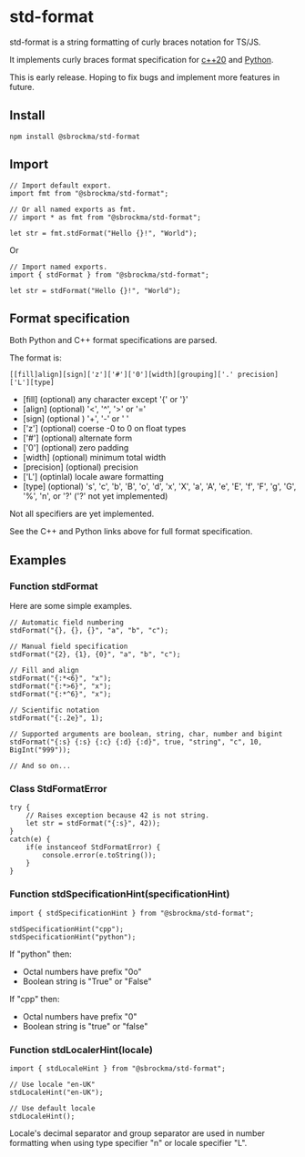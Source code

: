 # std-format

std-format is a string formatting of curly braces notation for TS/JS.

It implements curly braces format specification for
[c++20](https://en.cppreference.com/w/cpp/utility/format/spec) and
[Python](https://docs.python.org/3/library/string.html#formatspec).

This is early release. Hoping to fix bugs and implement more features in future.

## Install

    npm install @sbrockma/std-format

## Import

    // Import default export.
    import fmt from "@sbrockma/std-format";
    
    // Or all named exports as fmt.
    // import * as fmt from "@sbrockma/std-format";

    let str = fmt.stdFormat("Hello {}!", "World");
    
Or
    
    // Import named exports.
    import { stdFormat } from "@sbrockma/std-format";
    
    let str = stdFormat("Hello {}!", "World");
    
## Format specification

Both Python and C++ format specifications are parsed.

The format is:

    [[fill]align][sign]['z']['#']['0'][width][grouping]['.' precision]['L'][type]

* [fill] (optional) any character except '{' or '}'
* [align] (optional) '<', '^', '>' or '='
* [sign] (optional ) '+', '-' or ' '
* ['z'] (optional) coerse -0 to 0 on float types
* ['#'] (optional) alternate form
* ['0'] (optional) zero padding
* [width] (optional) minimum total width
* [precision] (optional) precision
* ['L'] (optinlal) locale aware formatting
* [type] (optional) 's', 'c', 'b', 'B', 'o', 'd', 'x', 'X', 'a', 'A', 'e', 'E', 'f', 'F', 'g', 'G', '%', 'n', or '?' ('?' not yet implemented)

Not all specifiers are yet implemented.

See the C++ and Python links above for full format specification.

## Examples

### Function stdFormat

Here are some simple examples.

    // Automatic field numbering
    stdFormat("{}, {}, {}", "a", "b", "c");

    // Manual field specification
    stdFormat("{2}, {1}, {0}", "a", "b", "c");

    // Fill and align
    stdFormat("{:*<6}", "x");
    stdFormat("{:*>6}", "x");
    stdFormat("{:*^6}", "x");

    // Scientific notation
    stdFormat("{:.2e}", 1);

    // Supported arguments are boolean, string, char, number and bigint
    stdFormat("{:s} {:s} {:c} {:d} {:d}", true, "string", "c", 10, BigInt("999"));

    // And so on...

### Class StdFormatError

    try {
        // Raises exception because 42 is not string.
        let str = stdFormat("{:s}", 42));
    } 
    catch(e) {
        if(e instanceof StdFormatError) {
            console.error(e.toString());
        }
    }

### Function stdSpecificationHint(specificationHint)

    import { stdSpecificationHint } from "@sbrockma/std-format";
    
    stdSpecificationHint("cpp");
    stdSpecificationHint("python");

If "python" then:
* Octal numbers have prefix "0o"
* Boolean string is "True" or "False"

If "cpp" then:
* Octal numbers have prefix "0"
* Boolean string is "true" or "false"

### Function stdLocalerHint(locale)

    import { stdLocaleHint } from "@sbrockma/std-format";

    // Use locale "en-UK"
    stdLocaleHint("en-UK");

    // Use default locale
    stdLocaleHint();

Locale's decimal separator and group separator are used in number formatting when
using type specifier "n" or locale specifier "L".
